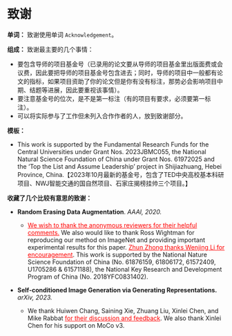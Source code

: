 # 致谢

**单词：** 致谢使用单词 `Acknowledgement`。

**组成：** 致谢最主要的几个事情：

- 要包含导师的项目基金号（已录用的论文要从导师的项目基金里出版面费或会议费，因此要把导师的项目基金号包含进去；同时，导师的项目中一般都有论文的指标，如果项目资助了你的论文但是你有没有标注，那势必会影响项目中期、结题等进展，因此要重视该事情）。
- 要注意基金号的位次，是不是第一标注（有的项目有要求，必须要第一标注）。
- 可以将实际参与了工作但未列入合作作者的人，放到致谢部分。

**模板：**

- This work is supported by the Fundamental Research Funds for the Central Universities under Grant Nos. 2023JBMC055, the National Natural Science Foundation of China under Grant Nos. 61972025 and the ‘Top the List and Assume Leadership’ project in Shijiazhuang, Hebei Province, China.【2023年10月最新的基金号，包含了TED中央高校基本科研项目、NWJ智能交通的国自然项目、石家庄揭榜挂帅三个项目。】


**收藏了几个比较有意思的致谢：**

- **Random Erasing Data Augmentation**. *AAAI, 2020.*
  - <span style="color:red"><u>We wish to thank the anonymous reviewers for their helpful comments.</u></span> We also would like to thank Ross Wightman for reproducing our method on ImageNet and providing important experimental results for this paper. <span style="color:red"><u>Zhun Zhong thanks Wenjing Li for encouragement</u></span>. This work is supported by the National Nature Science Foundation of China (No. 61876159, 61806172, 61572409, U1705286 & 61571188), the National Key Research and Development Program of China (No. 2018YFC0831402).

- **Self-conditioned Image Generation via Generating Representations.** *arXiv, 2023.*
  - We thank Huiwen Chang, Saining Xie, Zhuang Liu, Xinlei Chen, and Mike Rabbat <span style="color:red"><u>for their discussion and feedback</u></span>. We also thank Xinlei Chen for his support on MoCo v3.
